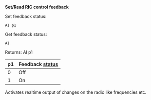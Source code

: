 __Set/Read RIG control feedback__

Set feedback status:

	AI p1

Get feedback status:

	AI

Returns: AI p1

| p1  | Feedback [status](/tables/status.md) |
| --- | --- |
| 0 | Off |
| 1 | On  |

Activates realtime output of changes on the radio like frequencies etc.

